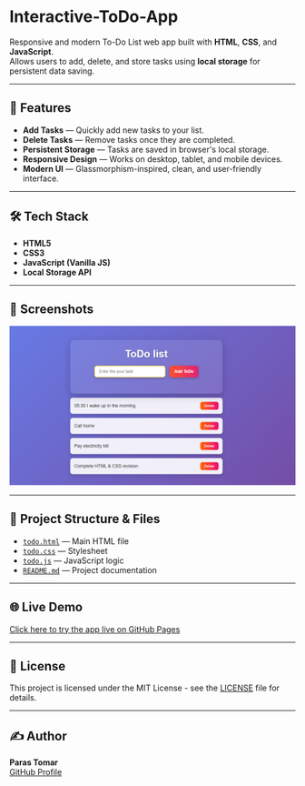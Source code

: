 # Interactive-ToDo-App
Responsive and modern To-Do List web app built with **HTML**, **CSS**, and **JavaScript**.  
Allows users to add, delete, and store tasks using **local storage** for persistent data saving.

--------------------------------------------------------------------------------------------------------------------------

## 🚀 Features
- **Add Tasks** — Quickly add new tasks to your list.
- **Delete Tasks** — Remove tasks once they are completed.
- **Persistent Storage** — Tasks are saved in browser's local storage.
- **Responsive Design** — Works on desktop, tablet, and mobile devices.
- **Modern UI** — Glassmorphism-inspired, clean, and user-friendly interface.

----------------------------------------------------------------------------------------------------------------------------

## 🛠 Tech Stack
- **HTML5**
- **CSS3**
- **JavaScript (Vanilla JS)**
- **Local Storage API**

----------------------------------------------------------------------------------------------------------------------------

## 📸 Screenshots
![ToDo App Screenshot](https://github.com/Paras9771/Interactive-ToDo-app/blob/main/Screenshot.png?raw=true)

----------------------------------------------------------------------------------------------------------------------------

## 📂 Project Structure & Files
- [`todo.html`](https://github.com/Paras9771/Interactive-ToDo-app/blob/main/todo.html) — Main HTML file  
- [`todo.css`](https://github.com/Paras9771/Interactive-ToDo-app/blob/main/todo.css) — Stylesheet  
- [`todo.js`](https://github.com/Paras9771/Interactive-ToDo-app/blob/main/todo.js) — JavaScript logic  
- [`README.md`](https://github.com/Paras9771/Interactive-ToDo-app/blob/main/README.md) — Project documentation  

----------------------------------------------------------------------------------------------------------------------------

## 🌐 Live Demo
[Click here to try the app live on GitHub Pages]( https://paras9771.github.io/Interactive-ToDo-app/)

----------------------------------------------------------------------------------------------------------------------------

## 📜 License
This project is licensed under the MIT License - see the [LICENSE](LICENSE) file for details.

----------------------------------------------------------------------------------------------------------------------------

## ✍️ Author
**Paras Tomar**  
[GitHub Profile](https://github.com/Paras9771)
